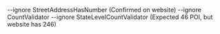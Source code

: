 --ignore StreetAddressHasNumber (Confirmed on website)
--ignore CountValidator --ignore StateLevelCountValidator (Expected 46 POI, but website has 246)
